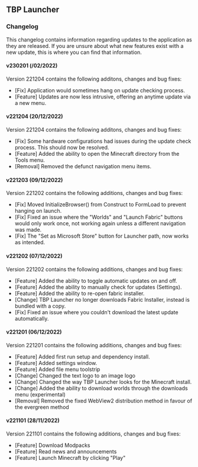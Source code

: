 ## TBP Launcher
### Changelog
This changelog contains information regarding updates to the application as they are released. If you are unsure about what new features exist with a new update, this is where you can find that information.

#### v230201 (/02/2022)
Version 221204 contains the following additons, changes and bug fixes:
- [Fix] Application would sometimes hang on update checking process.
- [Feature] Updates are now less intrusive, offering an anytime update via a new menu.

#### v221204 (20/12/2022)
Version 221204 contains the following additons, changes and bug fixes:
- [Fix] Some hardware configurations had issues during the update check process. This should now be resolved.
- [Feature] Added the ability to open the Minecraft directory from the Tools menu.
- [Removal] Removed the defunct navigation menu items.

#### v221203 (09/12/2022)
Version 221202 contains the following additions, changes and bug fixes:
- [Fix] Moved InitializeBrowser() from Construct to FormLoad to prevent hanging on launch.
- [Fix] Fixed an issue where the "Worlds" and "Launch Fabric" buttons would only work once, not working again unless a different navigation was made.
- [Fix] The "Set as Microsoft Store" button for Launcher path, now works as intended.

#### v221202 (07/12/2022)
Version 221202 contains the following additions, changes and bug fixes:
- [Feature] Added the ability to toggle automatic updates on and off.
- [Feature] Added the ability to manually check for updates (Settings).
- [Feature] Added the ability to re-open fabric installer.
- [Change] TBP Launcher no longer downloads Fabric Installer, instead is bundled with a copy.
- [Fix] Fixed an issue where you couldn't download the latest update automatically.

#### v221201 (06/12/2022)
Version 221201 contains the following additions, changes and bug fixes:
- [Feature] Added first run setup and dependency install.
- [Feature] Added settings window.
- [Feature] Added file menu toolstrip
- [Change] Changed the text logo to an image logo
- [Change] Changed the way TBP Launcher looks for the Minecraft install.
- [Change] Added the ability to download worlds through the downloads menu (experimental)
- [Removal] Removed the fixed WebView2 distribution method in favour of the evergreen method

#### v221101 (28/11/2022)
Version 221101 contains the following additions, changes and bug fixes:
- [Feature] Download Modpacks
- [Feature] Read news and announcements
- [Feature] Launch Minecraft by clicking "Play"